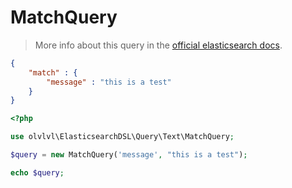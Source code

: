 # MatchQuery

> More info about this query in the [official elasticsearch docs][1].

```json
{
    "match" : {
        "message" : "this is a test"
    }
}
```

```php
<?php

use olvlvl\ElasticsearchDSL\Query\Text\MatchQuery;

$query = new MatchQuery('message', "this is a test");

echo $query;
```

[1]: https://www.elastic.co/guide/en/elasticsearch/reference/5.6/query-dsl-match-query.html

